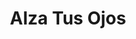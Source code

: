 ---
title: "Alza Tus Ojos"
url: /ciudad-guayana-puerto-ordaz/alza-tus-ojos-avenida-guayana/
shop: Bücher
---